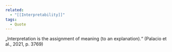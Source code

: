 ```yaml
---
related:
  - "[[Interpretability]]"
tags:
  - Quote
---
```

„Interpretation is the assignment of meaning (to an explanation).“ (Palacio et al., 2021, p. 3769)